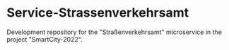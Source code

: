 # Service-Strassenverkehrsamt
Development repository for the "Straßenverkehrsamt" microservice in the project "SmartCity-2022".
